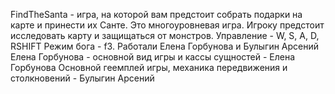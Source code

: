 FindTheSanta - игра, на которой вам предстоит собрать подарки на карте и принести их Санте.
Это многоуровневая игра.
Игроку предстоит исследовать карту и защищаться от монстров.
Управление - W, S, A, D, RSHIFT
Режим бога - f3.
Работали Елена Горбунова и Булыгин Арсений
Елена Горбунова - основной вид игры и кассы сущностей - Елена Горбунова
Основной геемплей игры, механика передвижения и столкновений - Булыгин Арсений